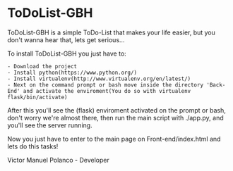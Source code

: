 ToDoList-GBH
============

ToDoList-GBH is a simple ToDo-List that makes your life easier, but you don't wanna hear that, lets get serious...

  To install ToDoList-GBH you just have to:

    - Download the project
    - Install python(https://www.python.org/)
    - Install virtualenv(http://www.virtualenv.org/en/latest/)
    - Next on the command prompt or bash move inside the directory 'Back-End' and activate the enviroment(You do so with virtualenv flask/bin/activate)

  After this you'll see the (flask) enviroment activated on the prompt or bash, don't worry we're almost there, then run the main script with ./app.py, and you'll see the server running.
  
  Now you just have to enter to the main page on Front-end/index.html and lets do this tasks!
  
  
  Victor Manuel Polanco - Developer
